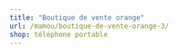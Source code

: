 ```yaml
---
title: "Boutique de vente orange"
url: /mamou/boutique-de-vente-orange-3/
shop: téléphone portable
---
```

